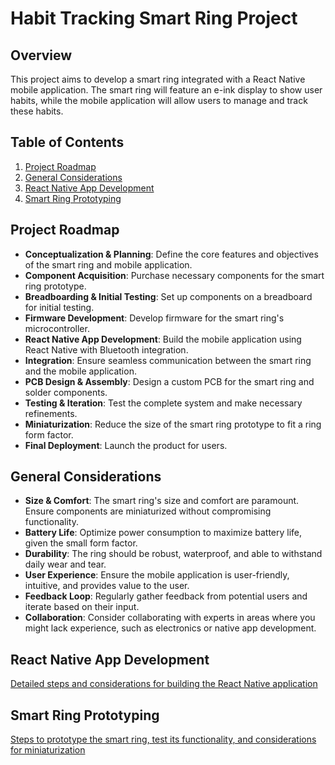 # Habit Tracking Smart Ring Project

## Overview

This project aims to develop a smart ring integrated with a React Native mobile application. The smart ring will feature an e-ink display to show user habits, while the mobile application will allow users to manage and track these habits.

## Table of Contents

1. [Project Roadmap](#project-roadmap)
2. [General Considerations](#general-considerations)
3. [React Native App Development](#react-native-app-development)
4. [Smart Ring Prototyping](#smart-ring-prototyping)

## Project Roadmap

- **Conceptualization & Planning**: Define the core features and objectives of the smart ring and mobile application.
- **Component Acquisition**: Purchase necessary components for the smart ring prototype.
- **Breadboarding & Initial Testing**: Set up components on a breadboard for initial testing.
- **Firmware Development**: Develop firmware for the smart ring's microcontroller.
- **React Native App Development**: Build the mobile application using React Native with Bluetooth integration.
- **Integration**: Ensure seamless communication between the smart ring and the mobile application.
- **PCB Design & Assembly**: Design a custom PCB for the smart ring and solder components.
- **Testing & Iteration**: Test the complete system and make necessary refinements.
- **Miniaturization**: Reduce the size of the smart ring prototype to fit a ring form factor.
- **Final Deployment**: Launch the product for users.

## General Considerations

- **Size & Comfort**: The smart ring's size and comfort are paramount. Ensure components are miniaturized without compromising functionality.
- **Battery Life**: Optimize power consumption to maximize battery life, given the small form factor.
- **Durability**: The ring should be robust, waterproof, and able to withstand daily wear and tear.
- **User Experience**: Ensure the mobile application is user-friendly, intuitive, and provides value to the user.
- **Feedback Loop**: Regularly gather feedback from potential users and iterate based on their input.
- **Collaboration**: Consider collaborating with experts in areas where you might lack experience, such as electronics or native app development.

## React Native App Development

[Detailed steps and considerations for building the React Native application](react_app.md)

## Smart Ring Prototyping

[Steps to prototype the smart ring, test its functionality, and considerations for miniaturization](hw.md)
